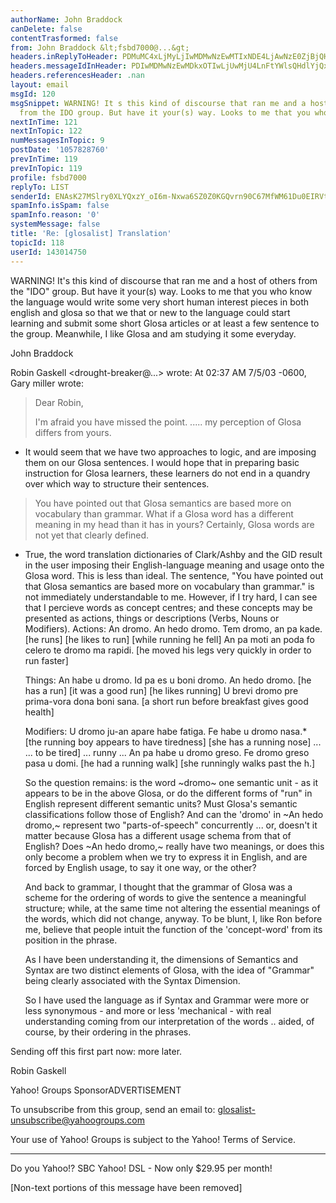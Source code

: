 ```yaml
---
authorName: John Braddock
canDelete: false
contentTrasformed: false
from: John Braddock &lt;fsbd7000@...&gt;
headers.inReplyToHeader: PDMuMC4xLjMyLjIwMDMwNzEwMTIxNDE4LjAwNzE0ZjBjQHBhY2lmaWMubmV0LmF1Pg==
headers.messageIdInHeader: PDIwMDMwNzEwMDkxOTIwLjUwMjU4LnFtYWlsQHdlYjQxNjAyLm1haWwueWFob28uY29tPg==
headers.referencesHeader: .nan
layout: email
msgId: 120
msgSnippet: WARNING! It s this kind of discourse that ran me and a host of others
  from the IDO group. But have it your(s) way. Looks to me that you who know the language
nextInTime: 121
nextInTopic: 122
numMessagesInTopic: 9
postDate: '1057828760'
prevInTime: 119
prevInTopic: 119
profile: fsbd7000
replyTo: LIST
senderId: ENAsK27MSlry0XLYQxzY_oI6m-Nxwa6SZ0Z0KGQvrn90C67MfWM61Du0EIRVtjuoUl-4tQS5HEmDUJ1wB2itjqGiI929Q-bm9w
spamInfo.isSpam: false
spamInfo.reason: '0'
systemMessage: false
title: 'Re: [glosalist] Translation'
topicId: 118
userId: 143014750
---
```


WARNING! It's this kind of discourse that ran me and a host of others from the "IDO" group. But have it your(s) way. Looks to me that you who know the language would write some very short human interest pieces in both english and glosa so that we that or new to the language could start learning and submit some short Glosa articles or at least a few sentence to the group. Meanwhile, I like Glosa and am studying it some everyday.
 
John Braddock

Robin Gaskell <drought-breaker@...> wrote:
At 02:37 AM 7/5/03 -0600, Gary miller wrote:
>Dear Robin,
>
>I'm afraid you have missed the point.   ..... my perception of Glosa
differs from yours.
>
*  It would seem that we have two approaches to logic, and are imposing
them on our Glosa sentences.  I would hope that in preparing basic
instruction for Glosa learners, these learners do not end in a quandry over
which way to structure their sentences.

>You have pointed out that Glosa semantics are based more on vocabulary
>than grammar.  What if a Glosa word has a different meaning in my head
>than it has in yours?  Certainly, Glosa words are not yet that clearly
>defined.
>
*  True, the word translation dictionaries of Clark/Ashby and the GID 
result in the user imposing their English-language meaning and usage onto
the Glosa word.  This is less than ideal.
   The sentence, "You have pointed out that Glosa semantics are based more
on vocabulary than grammar." is not immediately understandable to me.
   However, if I try hard, I can see that I percieve words as concept
centres; and these concepts may be presented as actions, things or
descriptions (Verbs, Nouns or Modifiers).
   Actions: An dromo.  An hedo dromo.     Tem dromo, an pa kade.
           [he runs]  [he likes to run]  [while running he fell]
            An pa moti an poda fo celero te dromo ma rapidi.
           [he  moved his legs very quickly in order to run faster]
             
   Things:  An habe u dromo.  Id pa es u boni dromo.  An hedo dromo.
          [he has  a  run]  [it  was  a good  run]  [he likes running]
            U brevi dromo pre prima-vora dona boni sana.
           [a short run before breakfast gives good health]

   Modifiers: U dromo ju-an apare habe fatiga.   Fe habe u dromo nasa.*
    [the running boy appears to have tiredness] [she has a running nose]
           ...        ...    to be tired]          ...     runny   ...
             An pa habe u dromo greso.  Fe dromo greso pasa u domi.
            [he  had   a running walk] [she runningly walks past the h.]

   So the question remains: is the word ~dromo~ one semantic unit - as it
appears to be in the above Glosa, or do the different forms of "run" in
English represent different semantic units?  Must Glosa's semantic
classifications follow those of English?
   And can the 'dromo' in ~An hedo dromo,~ represent two "parts-of-speech"
concurrently ... or, doesn't it matter because Glosa has a different usage
schema from that of English?  Does ~An hedo dromo,~ really have two
meanings, or does this only become a problem when we try to express it in
English, and are forced by English usage, to say it one way, or the other?

   And back to grammar, I thought that the grammar of Glosa was a scheme
for the ordering of words to give the sentence a meaningful structure;
while, at the same time not altering the essential meanings of the words,
which did not change, anyway.  To be blunt, I, like Ron before me, believe
that people intuit the function of the 'concept-word' from its position in
the phrase.

   As I have been understanding it, the dimensions of Semantics and Syntax
are two distinct elements of Glosa, with the idea of "Grammar" being
clearly associated with the Syntax Dimension.

   So I have used the language as if Syntax and Grammar were more or less
synonymous - and more or less 'mechanical - with real understanding coming
from our interpretation of the words .. aided, of course, by their ordering
in the phrases.    

Sending off this first part now: more later.

Robin Gaskell



Yahoo! Groups SponsorADVERTISEMENT

To unsubscribe from this group, send an email to:
glosalist-unsubscribe@yahoogroups.com



Your use of Yahoo! Groups is subject to the Yahoo! Terms of Service. 



---------------------------------
Do you Yahoo!?
SBC Yahoo! DSL - Now only $29.95 per month!

[Non-text portions of this message have been removed]


